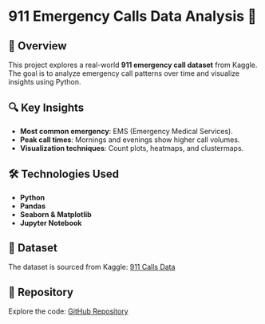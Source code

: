 # 911 Emergency Calls Data Analysis 🚨

## 📌 Overview
This project explores a real-world **911 emergency call dataset** from Kaggle. The goal is to analyze emergency call patterns over time and visualize insights using Python.

## 🔍 Key Insights
- **Most common emergency**: EMS (Emergency Medical Services).
- **Peak call times**: Mornings and evenings show higher call volumes.
- **Visualization techniques**: Count plots, heatmaps, and clustermaps.

## 🛠️ Technologies Used
- **Python**
- **Pandas**
- **Seaborn & Matplotlib**
- **Jupyter Notebook**


## 📂 Dataset
The dataset is sourced from Kaggle: [911 Calls Data](https://www.kaggle.com/mchirico/montcoalert)

## 🔗 Repository
Explore the code: [GitHub Repository](https://github.com/yourusername/911-Calls-Data-Analysis)
